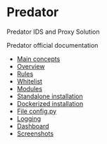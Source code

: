 # Predator
Predator IDS and Proxy Solution

Predator official documentation

- [Main concepts](./main_concepts.md)
- [Overview](./overview.md)
- [Rules](./rules.md)
- [Whitelist](./whitelist.md)
- [Modules](./modules.md)
- [Standalone installation](./standalone_installation.md)
- [Dockerized installation](./dockerized_installation.md)
- [File config.py](./config.md)
- [Logging](./logging.md)
- [Dashboard](./dasboard.md)
- [Screenshots](./screenshots.md)
